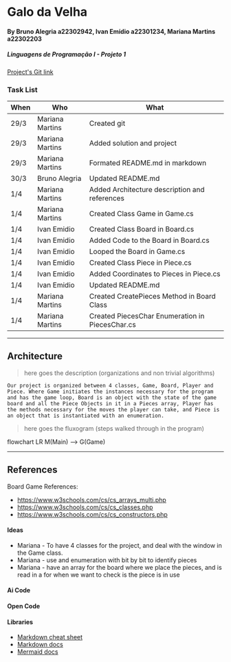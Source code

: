 # Galo da Velha
#### By Bruno Alegria a22302942, Ivan Emídio a22301234, Mariana Martins a22302203
##### Linguagens de Programação I - Projeto 1
[Project's Git link](https://github.com/notCroptu/LP1Proj01.git)

### Task List
| When | Who | What |
| --- | --- | --- |
| 29/3 | Mariana Martins | Created git |
| 29/3 | Mariana Martins | Added solution and project |
| 29/3 | Mariana Martins | Formated README.md in markdown |
| 30/3 | Bruno Alegria | Updated README.md |
| 1/4 | Mariana Martins | Added Architecture description and references |                    /// tipo aqui, eu espcifiquei references
| 1/4 | Mariana Martins | Created Class Game in Game.cs |
| 1/4 | Ivan Emidio | Created Class Board in Board.cs |
| 1/4 | Ivan Emidio | Added Code to the Board in Board.cs |                                        /// especifica pls
| 1/4 | Ivan Emidio | Looped the Board in Game.cs |
| 1/4 | Ivan Emidio | Created Class Piece in Piece.cs |
| 1/4 | Ivan Emidio | Added Coordinates to Pieces in Piece.cs |     /// bruh? porque dizer isto em especifico e deixar o resto todo?
| 1/4 | Ivan Emidio | Updated README.md |
| 1/4 | Mariana Martins | Created CreatePieces Method in Board Class |
| 1/4 | Mariana Martins | Created PiecesChar Enumeration in PiecesChar.cs |

---
## Architecture

> here goes the description (organizations and non trivial algorithms)

    Our project is organized between 4 classes, Game, Board, Player and Piece. Where Game initiates the instances necessary for the program and has the game loop, Board is an object with the state of the game board and all the Piece Objects in it in a Pieces array, Player has the methods necessary for the moves the player can take, and Piece is an object that is instantiated with an enumeration.

> here goes the fluxogram (steps walked through in the program)

flowchart LR
M(Main) --> G(Game)

---
## References
Board Game References:
* https://www.w3schools.com/cs/cs_arrays_multi.php
* https://www.w3schools.com/cs/cs_classes.php
* https://www.w3schools.com/cs/cs_constructors.php

#### Ideas
* Mariana - To have 4 classes for the project, and deal with the window in the Game class.
* Mariana - use and enumeration with bit by bit to identify pieces
* Mariana - have an array for the board where we place the pieces, and is read in a for when we want to check is the piece is in use
#### Ai Code
#### Open Code
#### Libraries
* [Markdown cheat sheet](https://www.markdownguide.org/cheat-sheet/) 
* [Markdown docs](https://paperhive.org/help/markdown)
* [Mermaid docs](https://mermaid.js.org/syntax/flowchart.html)
